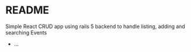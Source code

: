# README

Simple React CRUD app using rails 5 backend to handle listing, adding and searching Events

* ...

